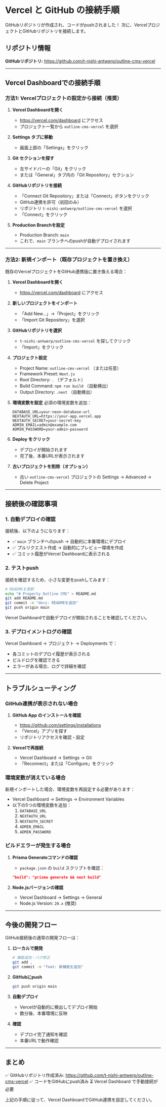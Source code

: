 # Vercel と GitHub の接続手順

GitHubリポジトリが作成され、コードがpushされました！
次に、VercelプロジェクトとGitHubリポジトリを接続します。

## リポジトリ情報

**GitHubリポジトリ:** https://github.com/t-nishi-antwerp/outline-cms-vercel

---

## Vercel Dashboardでの接続手順

### 方法1: Vercelプロジェクトの設定から接続（推奨）

1. **Vercel Dashboardを開く**
   - https://vercel.com/dashboard にアクセス
   - プロジェクト一覧から `outline-cms-vercel` を選択

2. **Settings タブに移動**
   - 画面上部の「Settings」をクリック

3. **Git セクションを探す**
   - 左サイドバーの「Git」をクリック
   - または「General」タブ内の「Git Repository」セクション

4. **GitHubリポジトリを接続**
   - 「Connect Git Repository」または「Connect」ボタンをクリック
   - GitHub連携を許可（初回のみ）
   - リポジトリ `t-nishi-antwerp/outline-cms-vercel` を選択
   - 「Connect」をクリック

5. **Production Branchを設定**
   - Production Branch: `main`
   - これで、`main` ブランチへのpushが自動デプロイされます

---

### 方法2: 新規インポート（既存プロジェクトを置き換え）

既存のVercelプロジェクトをGitHub連携版に置き換える場合：

1. **Vercel Dashboardを開く**
   - https://vercel.com/dashboard にアクセス

2. **新しいプロジェクトをインポート**
   - 「Add New...」→「Project」をクリック
   - 「Import Git Repository」を選択

3. **GitHubリポジトリを選択**
   - `t-nishi-antwerp/outline-cms-vercel` を探してクリック
   - 「Import」をクリック

4. **プロジェクト設定**
   - Project Name: `outline-cms-vercel` （または任意）
   - Framework Preset: `Next.js`
   - Root Directory: `.` （デフォルト）
   - Build Command: `npm run build` （自動検出）
   - Output Directory: `.next` （自動検出）

5. **環境変数を設定**
   必須の環境変数を追加：

   ```
   DATABASE_URL=your-neon-database-url
   NEXTAUTH_URL=https://your-app.vercel.app
   NEXTAUTH_SECRET=your-secret-key
   ADMIN_EMAIL=admin@example.com
   ADMIN_PASSWORD=your-admin-password
   ```

6. **Deploy をクリック**
   - デプロイが開始されます
   - 完了後、本番URLが表示されます

7. **古いプロジェクトを削除（オプション）**
   - 古い `outline-cms-vercel` プロジェクトの Settings → Advanced → Delete Project

---

## 接続後の確認事項

### 1. 自動デプロイの確認

接続後、以下のようになります：

- ✅ `main` ブランチへのpush → 自動的に本番環境にデプロイ
- ✅ プルリクエスト作成 → 自動的にプレビュー環境を作成
- ✅ コミット履歴がVercel Dashboardに表示される

### 2. テストpush

接続を確認するため、小さな変更をpushしてみます：

```bash
# READMEを更新
echo "# Property Outline CMS" > README.md
git add README.md
git commit -m "docs: READMEを追加"
git push origin main
```

Vercel Dashboardで自動デプロイが開始されることを確認してください。

### 3. デプロイメントログの確認

Vercel Dashboard → プロジェクト → Deployments で：
- 各コミットのデプロイ履歴が表示される
- ビルドログを確認できる
- エラーがある場合、ログで詳細を確認

---

## トラブルシューティング

### GitHub連携が表示されない場合

1. **GitHub App のインストールを確認**
   - https://github.com/settings/installations
   - 「Vercel」アプリを探す
   - リポジトリアクセスを確認・設定

2. **Vercelで再接続**
   - Vercel Dashboard → Settings → Git
   - 「Reconnect」または「Configure」をクリック

### 環境変数が消えている場合

新規インポートした場合、環境変数を再設定する必要があります：
- Vercel Dashboard → Settings → Environment Variables
- 以下の5つの環境変数を追加：
  1. `DATABASE_URL`
  2. `NEXTAUTH_URL`
  3. `NEXTAUTH_SECRET`
  4. `ADMIN_EMAIL`
  5. `ADMIN_PASSWORD`

### ビルドエラーが発生する場合

1. **Prisma Generateコマンドの確認**
   - `package.json` の `build` スクリプトを確認：
   ```json
   "build": "prisma generate && next build"
   ```

2. **Node.jsバージョンの確認**
   - Vercel Dashboard → Settings → General
   - Node.js Version: `20.x` (推奨)

---

## 今後の開発フロー

GitHub接続後の通常の開発フローは：

1. **ローカルで開発**
   ```bash
   # 機能追加・バグ修正
   git add .
   git commit -m "feat: 新機能を追加"
   ```

2. **GitHubにpush**
   ```bash
   git push origin main
   ```

3. **自動デプロイ**
   - Vercelが自動的に検出してデプロイ開始
   - 数分後、本番環境に反映

4. **確認**
   - デプロイ完了通知を確認
   - 本番URLで動作確認

---

## まとめ

✅ GitHubリポジトリ作成済み: https://github.com/t-nishi-antwerp/outline-cms-vercel
✅ コードをGitHubにpush済み
⏳ Vercel Dashboard で手動接続が必要

上記の手順に従って、Vercel DashboardでGitHub連携を設定してください。
